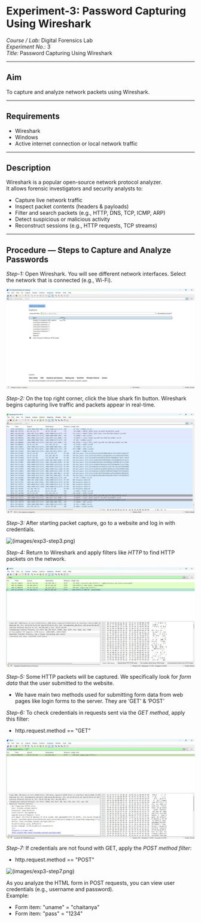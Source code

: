# Experiment-3: Password Capturing Using Wireshark

*Course / Lab:* Digital Forensics Lab  
*Experiment No.:* 3  
*Title:* Password Capturing Using Wireshark  


---

## Aim
To capture and analyze network packets using Wireshark.

---

## Requirements
- Wireshark  
- Windows  
- Active internet connection or local network traffic  

---

## Description
Wireshark is a popular open-source network protocol analyzer.  
It allows forensic investigators and security analysts to:  
- Capture live network traffic  
- Inspect packet contents (headers & payloads)  
- Filter and search packets (e.g., HTTP, DNS, TCP, ICMP, ARP)  
- Detect suspicious or malicious activity  
- Reconstruct sessions (e.g., HTTP requests, TCP streams)  

---

## Procedure — Steps to Capture and Analyze Passwords

*Step-1:* Open Wireshark. You will see different network interfaces. Select the network that is connected (e.g., Wi-Fi).  


![(images/exp3-step1.png)](https://github.com/saichaitanya200627/Digital-Forensics-/blob/1ef04e1fde79805812d5e143ba0ccfbe4aed9faf/images/IMG-20250901-WA0090.jpg)


*Step-2:* On the top right corner, click the blue shark fin button. Wireshark begins capturing live traffic and packets appear in real-time.  

![(images/exp3-step2.png)](https://github.com/saichaitanya200627/Digital-Forensics-/blob/1ef04e1fde79805812d5e143ba0ccfbe4aed9faf/images/IMG-20250901-WA0091.jpg)

*Step-3:* After starting packet capture, go to a website and log in with credentials.  

![(images/exp3-step3.png)]()

*Step-4:* Return to Wireshark and apply filters like *HTTP* to find HTTP packets on the network.  

![(images/exp3-step4.png)](https://github.com/saichaitanya200627/Digital-Forensics-/blob/3d06a35ca9ab407f8c8f10e1b206fbd291793975/images/IMG-20250901-WA0069.jpg)

*Step-5:* Some HTTP packets will be captured. We specifically look for *form data* that the user submitted to the website.  
- We have main two methods used for submitting form data from web pages like login forms
to the server. They are ‘GET’ & ‘POST’
  

*Step-6:* To check credentials in requests sent via the *GET method*, apply this filter:  
- http.request.method == "GET"
  
![(images/exp3-step6.png)](https://github.com/saichaitanya200627/Digital-Forensics-/blob/3d06a35ca9ab407f8c8f10e1b206fbd291793975/images/IMG-20250901-WA0070.jpg)

*Step-7:* If credentials are not found with GET, apply the *POST method filter*:  
- http.request.method == "POST"

![(images/exp3-step7.png)]()

As you analyze the HTML form in POST requests, you can view user credentials (e.g., username and password).  
Example:  
- Form item: "uname" = "chaitanya"
- Form item: "pass" = "1234"
